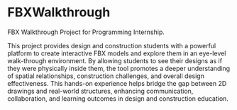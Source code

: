 # FBXWalkthrough
FBX Walkthrough Project for Programming Internship.

This project provides design and construction students with a powerful platform to create interactive FBX models and explore them in an eye-level walk-through environment. By allowing students to see their designs as if they were physically inside them, the tool promotes a deeper understanding of spatial relationships, construction challenges, and overall design effectiveness. This hands-on experience helps bridge the gap between 2D drawings and real-world structures, enhancing communication, collaboration, and learning outcomes in design and construction education.
